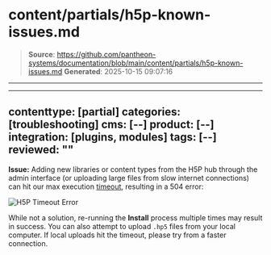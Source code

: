 # content/partials/h5p-known-issues.md

> **Source**: https://github.com/pantheon-systems/documentation/blob/main/content/partials/h5p-known-issues.md
> **Generated**: 2025-10-15 09:07:16

---

---
contenttype: [partial]
categories: [troubleshooting]
cms: [--]
product: [--]
integration: [plugins, modules]
tags: [--]
reviewed: ""
---

<ReviewDate date="2019-11-05" />

**Issue:** Adding new libraries or content types from the H5P hub through the admin interface (or uploading large files from slow internet connections) can hit our max execution [timeout](/timeouts), resulting in a 504 error:

<Image alt="H5P Timeout Error" path="h5p-timeout.png" />

While not a solution, re-running the **Install** process multiple times may result in success. You can also attempt to upload `.hp5` files from your local computer. If local uploads hit the timeout, please try from a faster connection.
